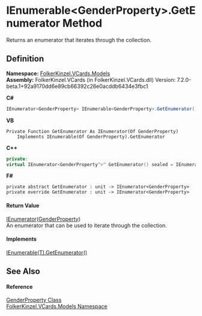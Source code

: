 # IEnumerable&lt;GenderProperty&gt;.GetEnumerator Method


Returns an enumerator that iterates through the collection.



## Definition
**Namespace:** <a href="10623553-9342-5b8f-9df4-6e7d1075f3df.md">FolkerKinzel.VCards.Models</a>  
**Assembly:** FolkerKinzel.VCards (in FolkerKinzel.VCards.dll) Version: 7.2.0-beta.1+92a9170dd6e89cb66392c26e0acddb6434e3fbc1

**C#**
``` C#
IEnumerator<GenderProperty> IEnumerable<GenderProperty>.GetEnumerator()
```
**VB**
``` VB
Private Function GetEnumerator As IEnumerator(Of GenderProperty)
	Implements IEnumerable(Of GenderProperty).GetEnumerator
```
**C++**
``` C++
private:
virtual IEnumerator<GenderProperty^>^ GetEnumerator() sealed = IEnumerable<GenderProperty^>::GetEnumerator
```
**F#**
``` F#
private abstract GetEnumerator : unit -> IEnumerator<GenderProperty> 
private override GetEnumerator : unit -> IEnumerator<GenderProperty> 
```



#### Return Value
<a href="https://learn.microsoft.com/dotnet/api/system.collections.generic.ienumerator-1" target="_blank" rel="noopener noreferrer">IEnumerator</a>(<a href="94ee5e93-019e-53c0-ad44-10f33f8eda3e.md">GenderProperty</a>)  
An enumerator that can be used to iterate through the collection.

#### Implements
<a href="https://learn.microsoft.com/dotnet/api/system.collections.generic.ienumerable-1.getenumerator" target="_blank" rel="noopener noreferrer">IEnumerable(T).GetEnumerator()</a>  


## See Also


#### Reference
<a href="94ee5e93-019e-53c0-ad44-10f33f8eda3e.md">GenderProperty Class</a>  
<a href="10623553-9342-5b8f-9df4-6e7d1075f3df.md">FolkerKinzel.VCards.Models Namespace</a>  
